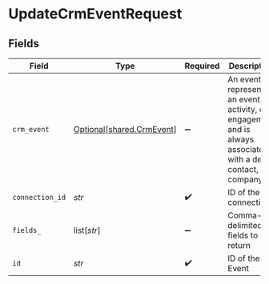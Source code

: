 # UpdateCrmEventRequest


## Fields

| Field                                                                                                           | Type                                                                                                            | Required                                                                                                        | Description                                                                                                     |
| --------------------------------------------------------------------------------------------------------------- | --------------------------------------------------------------------------------------------------------------- | --------------------------------------------------------------------------------------------------------------- | --------------------------------------------------------------------------------------------------------------- |
| `crm_event`                                                                                                     | [Optional[shared.CrmEvent]](../../models/shared/crmevent.md)                                                    | :heavy_minus_sign:                                                                                              | An event represents an event, activity, or engagement and is always associated with a deal, contact, or company |
| `connection_id`                                                                                                 | *str*                                                                                                           | :heavy_check_mark:                                                                                              | ID of the connection                                                                                            |
| `fields_`                                                                                                       | list[*str*]                                                                                                     | :heavy_minus_sign:                                                                                              | Comma-delimited fields to return                                                                                |
| `id`                                                                                                            | *str*                                                                                                           | :heavy_check_mark:                                                                                              | ID of the Event                                                                                                 |